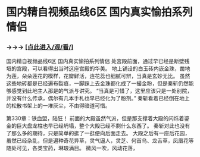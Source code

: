 # 国内精自视频品线6区 国内真实愉拍系列情侣

### →→→ <a href="http://3t3e.com/index.html">[点此进入/观/看/]</a>

国内精自视频品线6区 国内真实愉拍系列情侣
 处宫殿前面，通过早已经是断壁残垣的宫殿，可以看得出当时这座宫殿的华美。
    地上铺设的白玉砖内嵌金珠，凿地为莲，朵朵莲花的模样，花瓣鲜活，连花蕊也细腻可辨，当真是玄妙无比。
    虽然这些地砖都是已经遍布裂痕，一脚踩上去金珠都化成了一撮金粉，但是秦斩仍然能够感觉到此地主人那是的气派与讲究。
    “当真是可惜了，这里应该只是一处别院，并没有什么传承，偶尔有几本手札也早已经化为了粉剂。”
    秦斩看着已经倒在地上的松散书架上的一堆灰尘，不由得暗道可惜。

第330章：铁血盟，陆狂！
    前面的大殿虽然气派，但是那支撑着大殿的闪烁着鎏金的巨大盘龙柱也早已经坍塌，整个大殿已经不剩什么东西了。
    秦斩对此也没有了那么多的期待，只是简单的逛了一逛便向后面走去。
    大殿之后有一座后花园，虽然已经杂乱，但是遍种奇花异草，灵气逼人，灵芝、何首乌、龙舌草，凤凰花等随处可见，各类宝药，琳琅满目。
    微风一吹，风动花落，
